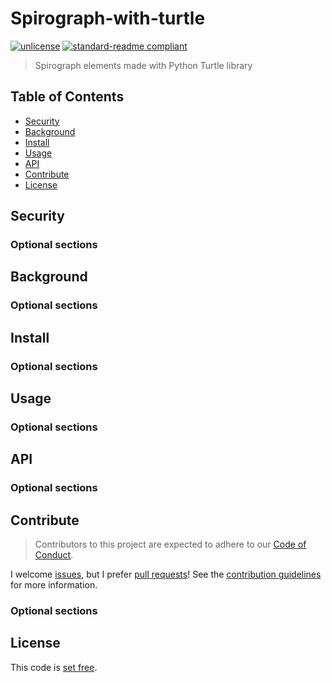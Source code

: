 # Spirograph-with-turtle

[![unlicense](https://img.shields.io/badge/un-license-brightgreen.svg)](http://unlicense.org "The Unlicense") [![standard-readme compliant](https://img.shields.io/badge/readme%20style-standard-brightgreen.svg)](https://github.com/RichardLitt/standard-readme "RichardLitt/standard-readme")

> Spirograph elements made with Python Turtle library


## Table of Contents

- [Security](#security)
- [Background](#background)
- [Install](#install)
- [Usage](#usage)
- [API](#api)
- [Contribute](#contribute)
- [License](#license)

## Security

### Optional sections

## Background

### Optional sections

## Install

### Optional sections

## Usage

### Optional sections

## API

### Optional sections

## Contribute

> Contributors to this project are expected to adhere to our [Code of Conduct](CODE_OF_CONDUCT.md "Code of Conduct").

I welcome [issues](docs/issue_template.md "Issue template"), but I prefer [pull requests](dosc/pull_request_template.md "Pull request template")! See the [contribution guidelines](docs/contributing.md "Contributing") for more information.

### Optional sections

## License

This code is [set free](LICENSE).
